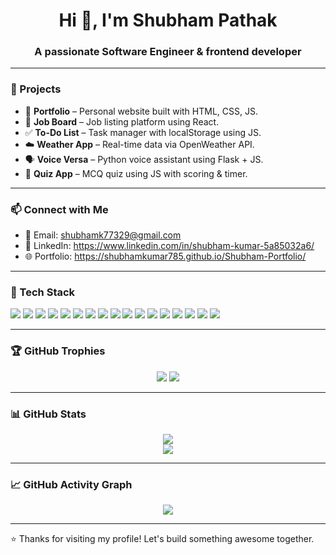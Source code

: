<h1 align="center">Hi 👋, I'm Shubham Pathak</h1>
<h3 align="center">A passionate Software Engineer & frontend developer</h3>

---

### 📌 Projects

- 💼 **Portfolio** – Personal website built with HTML, CSS, JS.  
- 📢 **Job Board** – Job listing platform using React.
- ✅ **To-Do List** – Task manager with localStorage using JS.  
- ☁️ **Weather App** – Real-time data via OpenWeather API.  
- 🗣️ **Voice Versa** – Python voice assistant using Flask + JS.  
- 🧠 **Quiz App** – MCQ quiz using JS with scoring & timer.  

---

### 📫 Connect with Me

- 📧 Email: shubhamk77329@gmail.com
- 💼 LinkedIn: https://www.linkedin.com/in/shubham-kumar-5a85032a6/
- 🌐 Portfolio: https://shubhamkumar785.github.io/Shubham-Portfolio/

---


### 🧰 Tech Stack

<p align="left">
  <img src="https://img.shields.io/badge/C-00599C?style=for-the-badge&logo=c&logoColor=white" />
  <img src="https://img.shields.io/badge/Java-007396?style=for-the-badge&logo=openjdk&logoColor=white" />
  <img src="https://img.shields.io/badge/Python-3776AB?style=for-the-badge&logo=python&logoColor=white" />
  <img src="https://img.shields.io/badge/JavaScript-F7DF1E?style=for-the-badge&logo=javascript&logoColor=black" />
  <img src="https://img.shields.io/badge/HTML5-E34F26?style=for-the-badge&logo=html5&logoColor=white" />
  <img src="https://img.shields.io/badge/CSS3-1572B6?style=for-the-badge&logo=css3&logoColor=white" />
  <img src="https://img.shields.io/badge/Tailwind_CSS-38B2AC?style=for-the-badge&logo=tailwind-css&logoColor=white" />
  <img src="https://img.shields.io/badge/React-20232A?style=for-the-badge&logo=react&logoColor=61DAFB" />
  <img src="https://img.shields.io/badge/Node.js-339933?style=for-the-badge&logo=nodedotjs&logoColor=white" />
  <img src="https://img.shields.io/badge/Express.js-000000?style=for-the-badge&logo=express&logoColor=white" />
  <img src="https://img.shields.io/badge/Spring-6DB33F?style=for-the-badge&logo=spring&logoColor=white" />
  <img src="https://img.shields.io/badge/MongoDB-47A248?style=for-the-badge&logo=mongodb&logoColor=white" />
  <img src="https://img.shields.io/badge/MySQL-005C84?style=for-the-badge&logo=mysql&logoColor=white" />
  <img src="https://img.shields.io/badge/Oracle-F80000?style=for-the-badge&logo=oracle&logoColor=white" />
  <img src="https://img.shields.io/badge/Postman-FF6C37?style=for-the-badge&logo=postman&logoColor=white" />
  <img src="https://img.shields.io/badge/Linux-FCC624?style=for-the-badge&logo=linux&logoColor=black" />
  <img src="https://img.shields.io/badge/Git-F05032?style=for-the-badge&logo=git&logoColor=white" />
</p>

---

### 🏆 GitHub Trophies

<p align="center">
  <img src="https://github-profile-trophy.vercel.app/?username=shubhamkumar785&theme=radical&margin-w=15&no-bg=true&no-frame=true" />
  <img src="https://github-profile-trophy.vercel.app/?username=shubhamkumar785&theme=gruvbox&margin-w=15&no-bg=true&no-frame=true" />
</p>

---

### 📊 GitHub Stats

<p align="center">
  <img src="https://github-readme-stats.vercel.app/api?username=shubhamkumar785&show_icons=true&theme=tokyonight" />
  <br/>
  <img src="https://github-readme-stats.vercel.app/api/top-langs/?username=shubhamkumar785&layout=compact&theme=tokyonight" />
</p>


---

### 📈 GitHub Activity Graph

<p align="center">
  <img src="https://github-readme-activity-graph.vercel.app/graph?username=shubhamkumar785&theme=tokyo-night&area=true" />
</p>

---

⭐ Thanks for visiting my profile! Let's build something awesome together.

